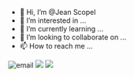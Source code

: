- 👋 Hi, I’m @Jean Scopel
- 👀 I’m interested in ...
- 🌱 I’m currently learning ...
- 💞️ I’m looking to collaborate on ...
- 📫 How to reach me ...

![email](jean.scopel@escola.pr.gov.br)
![](https://media.tenor.com/w2Dao-zQcRgAAAAC/gabigol-sil%C3%AAncio.gif)
![](https://i.gifer.com/origin/52/522bdd298b9fa05025028f49ee11d80d.gif)






